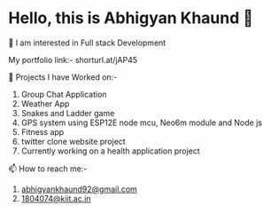 # Hello, this is Abhigyan Khaund 👋

👀 I am interested in Full stack Development

My portfolio link:- shorturl.at/jAP45

🌱 Projects I have Worked on:-

1) Group Chat Application
2) Weather App
3) Snakes and Ladder game
4) GPS system using ESP12E node mcu, Neo6m module and Node js
5) Fitness app
6) twitter clone website project
7) Currently working on a health application project

📫 How to reach me:-

1) abhigyankhaund92@gmail.com
2) 1804074@kiit.ac.in

